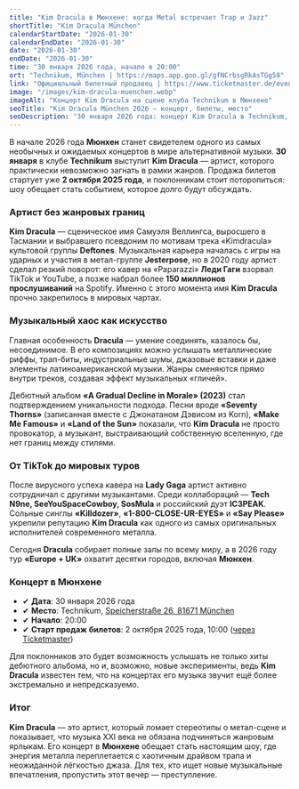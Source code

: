 ```yaml
---
title: "Kim Dracula в Мюнхене: когда Metal встречает Trap и Jazz"
shortTitle: "Kim Dracula München"
calendarStartDate: "2026-01-30"
calendarEndDate: "2026-01-30"
date: "2026-01-30"
endDate: "2026-01-30"
time: "30 января 2026 года, начало в 20:00"
ort: "Technikum, München | https://maps.app.goo.gl/gfNCrbsgRkAsTGg58"
link: "Официальный билетный продавец | https://www.ticketmaster.de/event/kim-dracula-europe--uk-tour-2026-tickets/212079583"
image: "/images/kim-dracula-muenchen.webp"
imageAlt: "Концерт Kim Dracula на сцене клуба Technikum в Мюнхене"
seoTitle: "Kim Dracula München 2026 — концерт, билеты, место"
seoDescription: "30 января 2026 года: концерт Kim Dracula в Technikum, Мюнхен — Metal, Trap и Jazz в одном шоу."
---
```


В начале 2026 года **Мюнхен** станет свидетелем одного из самых необычных и ожидаемых концертов в мире альтернативной музыки. **30 января** в клубе **Technikum** выступит **Kim Dracula** — артист, которого практически невозможно загнать в рамки жанров. Продажа билетов стартует уже **2 октября 2025 года**, и поклонникам стоит поторопиться: шоу обещает стать событием, которое долго будут обсуждать.  

### Артист без жанровых границ

**Kim Dracula** — сценическое имя Самуэля Веллингса, выросшего в Тасмании и выбравшего псевдоним по мотивам трека «Kimdracula» культовой группы **Deftones**. Музыкальная карьера началась с игры на ударных и участия в метал-группе **Jesterpose**, но в 2020 году артист сделал резкий поворот: его кавер на «Paparazzi» **Леди Гаги** взорвал TikTok и YouTube, а позже набрал более **150 миллионов прослушиваний** на Spotify. Именно с этого момента имя **Kim Dracula** прочно закрепилось в мировых чартах.  

### Музыкальный хаос как искусство

Главная особенность **Dracula** — умение соединять, казалось бы, несоединимое. В его композициях можно услышать металлические риффы, трап-биты, индустриальные шумы, джазовые вставки и даже элементы латиноамериканской музыки. Жанры сменяются прямо внутри треков, создавая эффект музыкальных «гличей».  

Дебютный альбом **«A Gradual Decline in Morale» (2023)** стал подтверждением уникальности подхода. Песни вроде **«Seventy Thorns»** (записанная вместе с Джонатаном Дэвисом из Korn), **«Make Me Famous»** и **«Land of the Sun»** показали, что **Kim Dracula** не просто провокатор, а музыкант, выстраивающий собственную вселенную, где нет границ между стилями.  

### От TikTok до мировых туров

После вирусного успеха кавера на **Lady Gaga** артист активно сотрудничал с другими музыкантами. Среди коллабораций — **Tech N9ne, SeeYouSpaceCowboy, SosMula** и российский дуэт **IC3PEAK**. Сольные синглы **«Killdozer»**, **«1-800-CLOSE-UR-EYES»** и **«Say Please»** укрепили репутацию **Kim Dracula** как одного из самых оригинальных исполнителей современного металла.  

Сегодня **Dracula** собирает полные залы по всему миру, а в 2026 году тур **«Europe + UK»** охватит десятки городов, включая **Мюнхен**.  

### Концерт в Мюнхене

- ✔ **Дата**: 30 января 2026 года  
- ✔ **Место**: Technikum, [Speicherstraße 26, 81671 München](https://maps.app.goo.gl/gfNCrbsgRkAsTGg58)  
- ✔ **Начало**: 20:00  
- ✔ **Старт продаж билетов**: 2 октября 2025 года, 10:00 ([через Ticketmaster](https://www.ticketmaster.de/event/kim-dracula-europe--uk-tour-2026-tickets/212079583))  

Для поклонников это будет возможность услышать не только хиты дебютного альбома, но и, возможно, новые эксперименты, ведь **Kim Dracula** известен тем, что на концертах его музыка звучит ещё более экстремально и непредсказуемо.  

### Итог

**Kim Dracula** — это артист, который ломает стереотипы о метал-сцене и показывает, что музыка XXI века не обязана подчиняться жанровым ярлыкам. Его концерт в **Мюнхене** обещает стать настоящим шоу, где энергия металла переплетается с хаотичным драйвом трапа и неожиданной лёгкостью джаза. Для тех, кто ищет новые музыкальные впечатления, пропустить этот вечер — преступление.  
